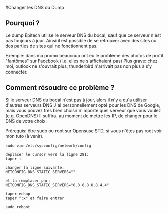 #Changer les DNS du Dump

## Pourquoi ?

Le dump Epitech utilise le serveur DNS du bocal, sauf que ce serveur n'est pas toujours à jour.
Ainsi il est possible de se retrouver avec des sites ou des parties de sites qui ne fonctionnent pas.

Exemple: dans ma promo beaucoup ont eu le problème des photos de profil "fantômes" sur Facebook (i.e. elles ne s'affichaient pas)
Plus grave: chez moi, outlook ne s'ouvrait plus, thunderbird n'arrivait pas non plus à s'y connecter.

## Comment résoudre ce problème ?

Si le serveur DNS du bocal n'est pas à jour, alors il n'y a qu'a utiliser d'autres serveurs DNS
J'ai personnellement opté pour les DNS de Google, mais vous pouvez très bien choisir n'importe quel serveur que vous voulez (e.g. OpenDNS)
Il suffira, au moment de mettre les IP, de changer pour le DNS de votre choix.

Prérequis: être sudo ou root sur Opensuse STD, si vous n'êtes pas root voir mon tuto (à venir).

```shell
sudo vim /etc/sysconfig/network/config
```

```
déplacer le cursor vers la ligne 281: 
taper i

changer la ligne suivante:
NETCONFIG_DNS_STATIC_SERVERS=""

et la remplacer par:
NETCONFIG_DNS_STATIC_SERVERS="8.8.8.8 8.8.4.4"

taper echap
taper ":x" et faire entrer
```

```shell
sudo reboot
```

